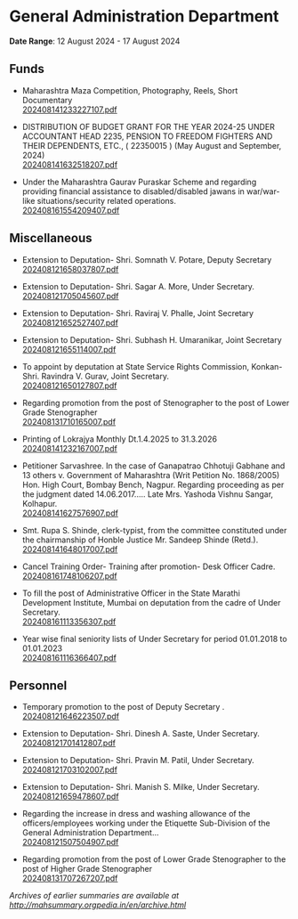 # General Administration Department

**Date Range**: 12 August 2024 - 17 August 2024


## Funds
- Maharashtra Maza Competition, Photography, Reels, Short Documentary\
  [202408141233227107.pdf](https://gr.maharashtra.gov.in/Site/Upload/Government%20Resolutions/English/202408141233227107.pdf)

- DISTRIBUTION OF BUDGET GRANT FOR THE YEAR 2024-25 UNDER ACCOUNTANT HEAD 2235, PENSION TO FREEDOM FIGHTERS AND THEIR DEPENDENTS, ETC., ( 22350015 ) (May August and September, 2024)\
  [202408141632518207.pdf](https://gr.maharashtra.gov.in/Site/Upload/Government%20Resolutions/English/202408141632518207.pdf)

- Under the Maharashtra Gaurav Puraskar Scheme and regarding providing financial assistance to disabled/disabled jawans in war/war-like situations/security related operations.\
  [202408161554209407.pdf](https://gr.maharashtra.gov.in/Site/Upload/Government%20Resolutions/English/202408161554209407.pdf)

## Miscellaneous
- Extension to  Deputation- Shri. Somnath V. Potare,  Deputy Secretary\
  [202408121658037807.pdf](https://gr.maharashtra.gov.in/Site/Upload/Government%20Resolutions/English/202408121658037807.pdf)

- Extension to  Deputation- Shri. Sagar A. More, Under Secretary.\
  [202408121705045607.pdf](https://gr.maharashtra.gov.in/Site/Upload/Government%20Resolutions/English/202408121705045607.pdf)

- Extension to  Deputation- Shri. Raviraj V. Phalle, Joint Secretary\
  [202408121652527407.pdf](https://gr.maharashtra.gov.in/Site/Upload/Government%20Resolutions/English/202408121652527407.pdf)

- Extension to  Deputation- Shri. Subhash H. Umaranikar, Joint Secretary\
  [202408121655114007.pdf](https://gr.maharashtra.gov.in/Site/Upload/Government%20Resolutions/English/202408121655114007.pdf)

- To appoint by deputation at  State Service Rights Commission, Konkan- Shri. Ravindra V. Gurav, Joint Secretary.\
  [202408121650127807.pdf](https://gr.maharashtra.gov.in/Site/Upload/Government%20Resolutions/English/202408121650127807.pdf)

- Regarding promotion from the post of Stenographer to the post of Lower Grade Stenographer\
  [202408131710165007.pdf](https://gr.maharashtra.gov.in/Site/Upload/Government%20Resolutions/English/202408131710165007.pdf)

- Printing of Lokrajya Monthly Dt.1.4.2025 to 31.3.2026\
  [202408141232167007.pdf](https://gr.maharashtra.gov.in/Site/Upload/Government%20Resolutions/English/202408141232167007.pdf)

- Petitioner Sarvashree. In the case of Ganapatrao Chhotuji Gabhane and 13 others v. Government of Maharashtra (Writ Petition No. 1868/2005) Hon. High Court, Bombay Bench, Nagpur. Regarding proceeding as per the judgment dated 14.06.2017..... Late Mrs. Yashoda Vishnu Sangar, Kolhapur.\
  [202408141627576907.pdf](https://gr.maharashtra.gov.in/Site/Upload/Government%20Resolutions/English/202408141627576907.pdf)

- Smt. Rupa S. Shinde, clerk-typist, from the committee constituted under the chairmanship of Honble Justice Mr. Sandeep Shinde (Retd.).\
  [202408141648017007.pdf](https://gr.maharashtra.gov.in/Site/Upload/Government%20Resolutions/English/202408141648017007.pdf)

- Cancel Training Order- Training after promotion- Desk Officer Cadre.\
  [202408161748106207.pdf](https://gr.maharashtra.gov.in/Site/Upload/Government%20Resolutions/English/202408161748106207.pdf)

- To fill the post of Administrative Officer in the State Marathi Development Institute, Mumbai on deputation from the cadre of Under Secretary.\
  [202408161113356307.pdf](https://gr.maharashtra.gov.in/Site/Upload/Government%20Resolutions/English/202408161113356307.pdf)

- Year wise final seniority lists of Under Secretary for period 01.01.2018 to 01.01.2023\
  [202408161116366407.pdf](https://gr.maharashtra.gov.in/Site/Upload/Government%20Resolutions/English/202408161116366407...pdf)

## Personnel
- Temporary promotion to the post of Deputy Secretary .\
  [202408121646223507.pdf](https://gr.maharashtra.gov.in/Site/Upload/Government%20Resolutions/English/202408121646223507.pdf)

- Extension to  Deputation- Shri. Dinesh A. Saste,  Under Secretary.\
  [202408121701412807.pdf](https://gr.maharashtra.gov.in/Site/Upload/Government%20Resolutions/English/202408121701412807.pdf)

- Extension to  Deputation- Shri. Pravin M. Patil, Under Secretary.\
  [202408121703102007.pdf](https://gr.maharashtra.gov.in/Site/Upload/Government%20Resolutions/English/202408121703102007.pdf)

- Extension to  Deputation- Shri. Manish S. Milke, Under Secretary.\
  [202408121659478607.pdf](https://gr.maharashtra.gov.in/Site/Upload/Government%20Resolutions/English/202408121659478607.pdf)

- Regarding the increase in dress and washing allowance of the officers/employees working under the Etiquette Sub-Division of the General Administration Department...\
  [202408121507504907.pdf](https://gr.maharashtra.gov.in/Site/Upload/Government%20Resolutions/English/202408121507504907.pdf)

- Regarding promotion from the post of Lower Grade Stenographer to the post of Higher Grade Stenographer\
  [202408131707267207.pdf](https://gr.maharashtra.gov.in/Site/Upload/Government%20Resolutions/English/202408131707267207.pdf)


*Archives of earlier summaries are available at http://mahsummary.orgpedia.in/en/archive.html*